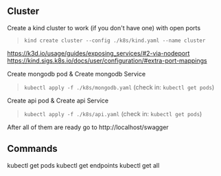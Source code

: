 
## Cluster
Create a kind cluster to work (if you don't have one) with open ports
> `kind create cluster --config ./k8s/kind.yaml --name cluster`

https://k3d.io/usage/guides/exposing_services/#2-via-nodeport
https://kind.sigs.k8s.io/docs/user/configuration/#extra-port-mappings


Create mongodb pod & Create mongodb Service
> `kubectl apply -f ./k8s/mongodb.yaml`
(check in: `kubectl get pods`)



Create api pod & Create api Service
> `kubectl apply -f ./k8s/api.yaml`
(check in: `kubectl get pods`)


After all of them are ready go to http://localhost/swagger



## Commands
kubectl get pods
kubectl get endpoints
kubectl get all


